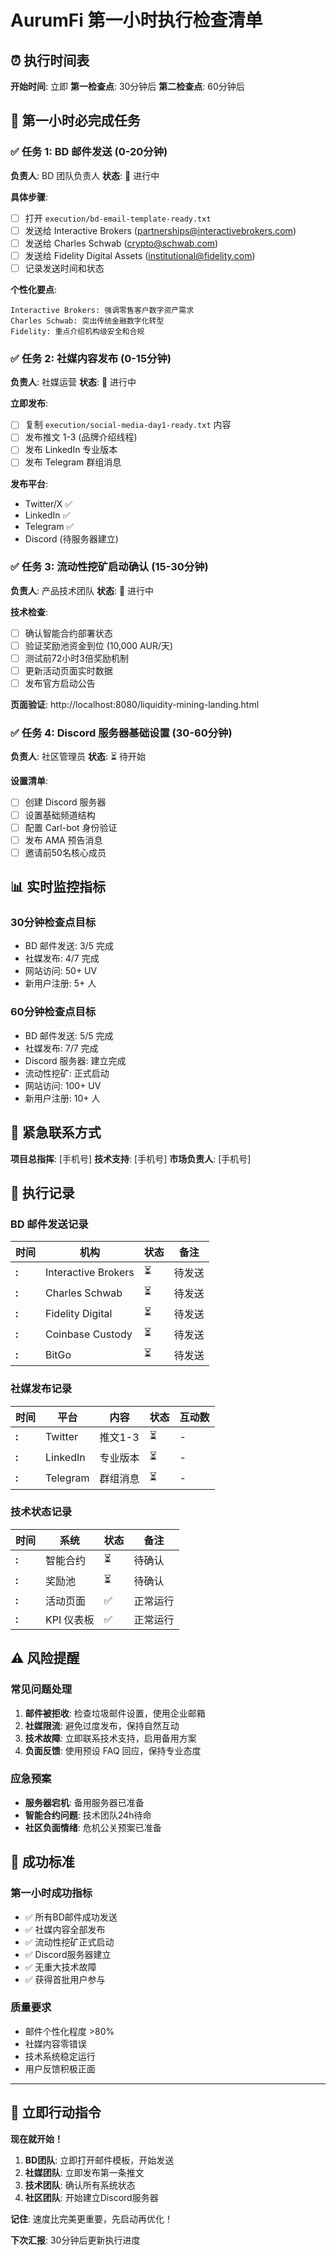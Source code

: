 # AurumFi 第一小时执行检查清单

## ⏰ 执行时间表

**开始时间**: 立即
**第一检查点**: 30分钟后
**第二检查点**: 60分钟后

## 🎯 第一小时必完成任务

### ✅ 任务 1: BD 邮件发送 (0-20分钟)
**负责人**: BD 团队负责人
**状态**: 🔄 进行中

**具体步骤**:
- [ ] 打开 `execution/bd-email-template-ready.txt`
- [ ] 发送给 Interactive Brokers (partnerships@interactivebrokers.com)
- [ ] 发送给 Charles Schwab (crypto@schwab.com)
- [ ] 发送给 Fidelity Digital Assets (institutional@fidelity.com)
- [ ] 记录发送时间和状态

**个性化要点**:
```
Interactive Brokers: 强调零售客户数字资产需求
Charles Schwab: 突出传统金融数字化转型
Fidelity: 重点介绍机构级安全和合规
```

### ✅ 任务 2: 社媒内容发布 (0-15分钟)
**负责人**: 社媒运营
**状态**: 🔄 进行中

**立即发布**:
- [ ] 复制 `execution/social-media-day1-ready.txt` 内容
- [ ] 发布推文 1-3 (品牌介绍线程)
- [ ] 发布 LinkedIn 专业版本
- [ ] 发布 Telegram 群组消息

**发布平台**:
- Twitter/X ✅
- LinkedIn ✅  
- Telegram ✅
- Discord (待服务器建立)

### ✅ 任务 3: 流动性挖矿启动确认 (15-30分钟)
**负责人**: 产品技术团队
**状态**: 🔄 进行中

**技术检查**:
- [ ] 确认智能合约部署状态
- [ ] 验证奖励池资金到位 (10,000 AUR/天)
- [ ] 测试前72小时3倍奖励机制
- [ ] 更新活动页面实时数据
- [ ] 发布官方启动公告

**页面验证**: http://localhost:8080/liquidity-mining-landing.html

### ✅ 任务 4: Discord 服务器基础设置 (30-60分钟)
**负责人**: 社区管理员
**状态**: ⏳ 待开始

**设置清单**:
- [ ] 创建 Discord 服务器
- [ ] 设置基础频道结构
- [ ] 配置 Carl-bot 身份验证
- [ ] 发布 AMA 预告消息
- [ ] 邀请前50名核心成员

## 📊 实时监控指标

### 30分钟检查点目标
- BD 邮件发送: 3/5 完成
- 社媒发布: 4/7 完成  
- 网站访问: 50+ UV
- 新用户注册: 5+ 人

### 60分钟检查点目标
- BD 邮件发送: 5/5 完成
- 社媒发布: 7/7 完成
- Discord 服务器: 建立完成
- 流动性挖矿: 正式启动
- 网站访问: 100+ UV
- 新用户注册: 10+ 人

## 🚨 紧急联系方式

**项目总指挥**: [手机号]
**技术支持**: [手机号]
**市场负责人**: [手机号]

## 📝 执行记录

### BD 邮件发送记录
| 时间 | 机构 | 状态 | 备注 |
|------|------|------|------|
| __:__ | Interactive Brokers | ⏳ | 待发送 |
| __:__ | Charles Schwab | ⏳ | 待发送 |
| __:__ | Fidelity Digital | ⏳ | 待发送 |
| __:__ | Coinbase Custody | ⏳ | 待发送 |
| __:__ | BitGo | ⏳ | 待发送 |

### 社媒发布记录
| 时间 | 平台 | 内容 | 状态 | 互动数 |
|------|------|------|------|--------|
| __:__ | Twitter | 推文1-3 | ⏳ | - |
| __:__ | LinkedIn | 专业版本 | ⏳ | - |
| __:__ | Telegram | 群组消息 | ⏳ | - |

### 技术状态记录
| 时间 | 系统 | 状态 | 备注 |
|------|------|------|------|
| __:__ | 智能合约 | ⏳ | 待确认 |
| __:__ | 奖励池 | ⏳ | 待确认 |
| __:__ | 活动页面 | ✅ | 正常运行 |
| __:__ | KPI 仪表板 | ✅ | 正常运行 |

## ⚠️ 风险提醒

### 常见问题处理
1. **邮件被拒收**: 检查垃圾邮件设置，使用企业邮箱
2. **社媒限流**: 避免过度发布，保持自然互动
3. **技术故障**: 立即联系技术支持，启用备用方案
4. **负面反馈**: 使用预设 FAQ 回应，保持专业态度

### 应急预案
- **服务器宕机**: 备用服务器已准备
- **智能合约问题**: 技术团队24h待命
- **社区负面情绪**: 危机公关预案已准备

## 🎯 成功标准

### 第一小时成功指标
- ✅ 所有BD邮件成功发送
- ✅ 社媒内容全部发布
- ✅ 流动性挖矿正式启动
- ✅ Discord服务器建立
- ✅ 无重大技术故障
- ✅ 获得首批用户参与

### 质量要求
- 邮件个性化程度 >80%
- 社媒内容零错误
- 技术系统稳定运行
- 用户反馈积极正面

---

## 🚀 立即行动指令

**现在就开始！**

1. **BD团队**: 立即打开邮件模板，开始发送
2. **社媒团队**: 立即发布第一条推文
3. **技术团队**: 确认所有系统状态
4. **社区团队**: 开始建立Discord服务器

**记住**: 速度比完美更重要，先启动再优化！

**下次汇报**: 30分钟后更新执行进度